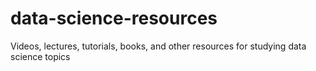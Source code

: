 # data-science-resources
Videos, lectures, tutorials, books, and other resources for studying data science topics

